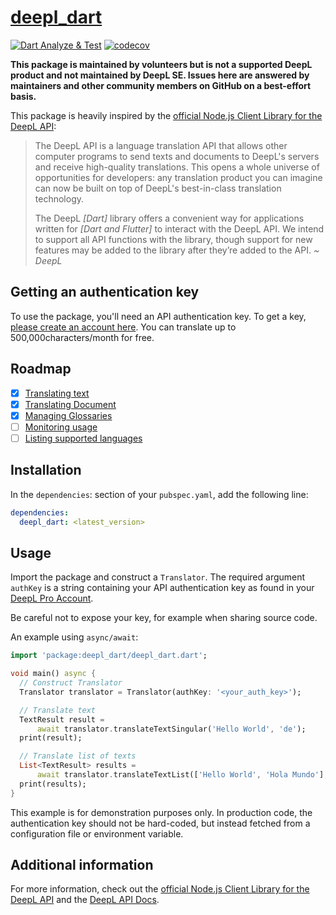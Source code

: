 # [deepl_dart](https://pub.dev/packages/deepl_dart)

[![Dart Analyze & Test](https://github.com/komape/deepl_dart/actions/workflows/dart_analyze_test.yml/badge.svg)](https://github.com/komape/deepl_dart/actions/workflows/dart_analyze_test.yml) [![codecov](https://codecov.io/gh/komape/deepl_dart/branch/master/graph/badge.svg?token=RF7B8BPD77)](https://codecov.io/gh/komape/deepl_dart)

**This package is maintained by volunteers but is not a supported DeepL product and not maintained by DeepL SE. Issues here are answered by maintainers and other community members on GitHub on a best-effort basis.**

This package is heavily inspired by the [official Node.js Client Library for the DeepL API](https://github.com/DeepLcom/deepl-node):

>The DeepL API is a language translation API that allows other computer programs to send texts and documents to DeepL's servers and receive high-quality translations. This opens a whole universe of opportunities for developers: any translation product you can imagine can now be built on top of DeepL's best-in-class translation technology.
>
>The DeepL *[Dart]* library offers a convenient way for applications written for *[Dart and Flutter]* to interact with the DeepL API. We intend to support all API functions with the library, though support for new features may be added to the library after they’re added to the API. *~ DeepL*

## Getting an authentication key

To use the package, you'll need an API authentication key. To get a key, [please create an account here](https://www.deepl.com/pro/change-plan#developer). You can translate up to 500,000characters/month for free.

## Roadmap

- [x] [Translating text](https://www.deepl.com/de/docs-api/translating-text/)
- [x] [Translating Document](https://www.deepl.com/de/docs-api/translating-documents/)
- [x] [Managing Glossaries](https://www.deepl.com/de/docs-api/managing-glossaries/)
- [ ] [Monitoring usage](https://www.deepl.com/de/docs-api/other-functions/monitoring-usage/)
- [ ] [Listing supported languages](https://www.deepl.com/de/docs-api/other-functions/listing-supported-languages/)

## Installation

In the `dependencies`: section of your `pubspec.yaml`, add the following line:

```yaml
dependencies:
  deepl_dart: <latest_version>
```

## Usage

Import the package and construct a `Translator`. The required argument `authKey` is a string containing your API authentication key as found in your [DeepL Pro Account](https://www.deepl.com/pro-account/).

Be careful not to expose your key, for example when sharing source code.

An example using `async/await`:

```dart
import 'package:deepl_dart/deepl_dart.dart';

void main() async {
  // Construct Translator
  Translator translator = Translator(authKey: '<your_auth_key>');

  // Translate text
  TextResult result =
      await translator.translateTextSingular('Hello World', 'de');
  print(result);

  // Translate list of texts
  List<TextResult> results =
      await translator.translateTextList(['Hello World', 'Hola Mundo'], 'de');
  print(results);
}
```

This example is for demonstration purposes only. In production code, the authentication key should not be hard-coded, but instead fetched from a configuration file or environment variable.

## Additional information

For more information, check out the [official Node.js Client Library for the DeepL API](https://github.com/DeepLcom/deepl-node) and the [DeepL API Docs](https://www.deepl.com/docs-api).
